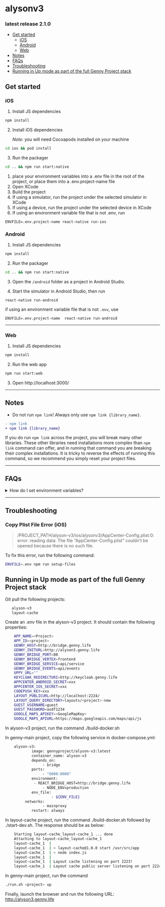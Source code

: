 # alysonv3

### latest release 2.1.0

- [Get started](#get-started)
  - [iOS](#ios)
  - [Android](#android)
  - [Web](#web)
- [Notes](#notes)
- [FAQs](#faqs)
- [Troubleshooting](#troubleshooting)
- [Running in Up mode as part of the full Genny Project stack](#running-in-up-mode-as-part-of-the-full-genny-project-stack)

## Get started

### iOS

1. Install JS dependencies

```bash
npm install
```

2. Install iOS dependencies

    *Note:* you will need Cocoapods installed on your machine

```bash
cd ios && pod install
```

3. Run the packager

```bash
cd .. && npm run start:native
```

1. place your environment variables into a .env file in the root of the project, or place them into a .env.project-name file
2. Open XCode
3. Build the project
4. If using a simulator, run the project under the selected simulator in XCode
5. If using a device, run the project under the selected device in XCode
6. If using an environment variable file that is not .env, run

```
ENVFILE=.env.project-name react-native run-ios
```


### Android


1. Install JS dependencies

```bash
npm install
```

2. Run the packager

```bash
cd .. && npm run start:native
```

3. Open the `/android` folder as a project in Android Studio.

4. Start the simulator in Android Studio, then run

```
react-native run-android
```

if using an environment variable file that is not ` .env `, use

```
ENVFILE=.env.project-name  react-native run-android
```

---

### Web


1. Install JS dependencies

```bash
npm install
```

2. Run the web app

```bash
npm run start:web
```

3. Open http://localhost:3000/

---

## Notes

- Do not run `npm link`! Always only use `npm link {library_name}`.

```diff
- npm link
+ npm link {library_name}
```

If you do run `npm link` across the project, you will break many other libraries. These other libraries need installations more complex than `npm link` command can offer, and in running that command you are breaking their complex installations. It is tricky to reverse the effects of running this command, so we recommend you simply reset your project files.

---

## FAQs

<details>
	<summary>How do I set environment variables?</summary>

<p></p>

By default, all the config values are fetched from Bridge and used from thereon in. On web, the Bridge URL is assumed to be accessible from the same URL which the web app is hosted on, and therefore no extra guidance from you needs to be given for the web app to point to the correct Bridge URL.

However, sometimes you may need to change what the Bridge URL should be. A good example of this is when you're developing locally, and trying to point to the staging Bridge URL. You need to override the environment variable `ENV_GENNY_BRIDGE_URL` and set it to the relevant app's Bridge URL.

You can easily override any environment variables by either passing them in when you run `npm run start:web`.

To do so, simply follow this convention:

```diff
- --env.{key}={value}
+ --env.ENV_GENNY_BRIDGE_URL=http://www.google.com.au
```

So your run command may end up looking like this:

```bash
npm run start:web -- --env.VAR_ONE=one --env.VAR_TWO=two
```

Alternatively, you can also set up a `.env` file containing these environmental variables to save you from passing them in via the CLI every time you run the web app.

To do so, follow these steps:

1. Create a file named `.env` in the root directory of this project

2. Open the `.env` file and write your environment variables inside, like so:

```bash
ENV_GENNY_BRIDGE_URL=https://www.google.com.au
ENV_LAYOUT_PUBLICURL=http://localhost:2224
ENV_LAYOUT_QUERY_DIRECTORY=layouts/example-directory
```

3. Run the web app again

```bash
npm run start:web
```

4. Open http://localhost:3000/

</details>

<p></p>

---

## Troubleshooting

### Copy Plist File Error (iOS)

> /PROJECT_PATH/alyson-v3/ios/alysonv3/AppCenter-Config.plist:0: error: reading data: The file “AppCenter-Config.plist” couldn’t be opened because there is no such file.

To fix this error, run the following command:

```bash
ENVFILE=.env npm run setup-files
```

## Running in Up mode as part of the full Genny Project stack


Git pull the following projects:
```bash
   alyson-v3
   layout-cache
```

Create an .env file in the alyson-v3 project. It should contain the following properties:
```bash
	APP_NAME=<Project>
	APP_ID=<project>
	GENNY_HOST=http://bridge.genny.life
	GENNY_INITURL=http://alyson3.genny.life
	GENNY_BRIDGE_PORT=80
	GENNY_BRIDGE_VERTEX=frontend
	GENNY_BRIDGE_SERVICE=api/service
	GENNY_BRIDGE_EVENTS=api/events
	UPPY_URL=""
	KEYCLOAK_REDIRECTURI=http://keycloak.genny.life
	APPCENTER_ANDROID_SECRET=xxx
	APPCENTER_IOS_SECRET=xxx
	CODEPUSH_KEY=xxx
	LAYOUT_PUBLICURL=http://localhost:2224/
	LAYOUT_QUERY_DIRECTORY=layouts/<project>-new
	GUEST_USERNAME=guest
	GUEST_PASSWORD=asdf1234
	GOOGLE_MAPS_APIKEY=<GoogleMapKey>
	GOOGLE_MAPS_APIURL=https://maps.googleapis.com/maps/api/js
```

In alyson-v3 project, run the command ./build-docker.sh

In genny-main project, copy the following service in docker-compose.yml:
```bash
  	alyson-v3:
    		image: gennyproject/alyson-v3:latest
    		container_name: alyson-v3
    		depends_on:
     		     - bridge
    		ports:
    		     - "6000:8080"
    		environment:
   		     - REACT_BRIDGE_HOST=http://bridge.genny.life
    		     - NODE_ENV=production
    		env_file:
   	                 - ${ENV_FILE}
   		 networks:
      		     - mainproxy
    		restart: always
  ```


In layout-cache project, run the command ./build-docker.sh followed by ./start-dev.sh. The response should be as below:

```bash
	Starting layout-cache_layout-cache_1 ... done
	Attaching to layout-cache_layout-cache_1
	layout-cache_1  |
	layout-cache_1  | > layout-cache@1.0.0 start /usr/src/app
	layout-cache_1  | > node index.js
	layout-cache_1  |
	layout-cache_1  | Layout cache listening on port 2223!
	layout-cache_1  | Layout cache public server listening on port 2224!
```

In genny-main project, run the command
```bash
./run.sh <project> up
```

Finally, launch the browser and run the following URL: http://alyson3.genny.life
